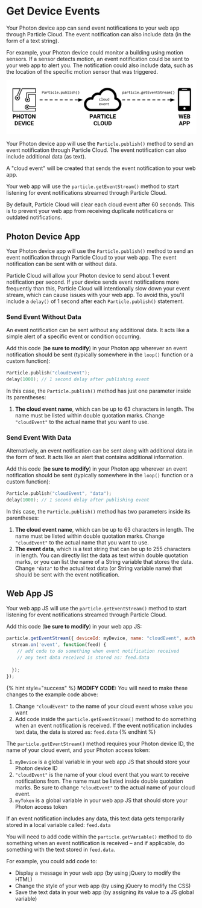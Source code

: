 # Get Device Events

Your Photon device app can send event notifications to your web app through Particle Cloud. The event notification can also include data \(in the form of a text string\).

For example, your Photon device could monitor a building using motion sensors. If a sensor detects motion, an event notification could be sent to your web app to alert you. The notification could also include data, such as the location of the specific motion sensor that was triggered.  


![](../../.gitbook/assets/particle-cloud-event.png)

Your Photon device app will use the `Particle.publish()` method to send an event notification through Particle Cloud. The event notification can also include additional data \(as text\).

A "cloud event" will be created that sends the event notification to your web app.

Your web app will use the `particle.getEventStream()` method to start listening for event notifications streamed through Particle Cloud.

By default, Particle Cloud will clear each cloud event after 60 seconds. This is to prevent your web app from receiving duplicate notifications or outdated notifications.

## Photon Device App

Your Photon device app will use the `Particle.publish()` method to send an event notification through Particle Cloud to your web app. The event notification can be sent with or without data.

Particle Cloud will allow your Photon device to send about 1 event notification per second. If your device sends event notifications more frequently than this, Particle Cloud will intentionally slow down your event stream, which can cause issues with your web app. To avoid this, you'll include a `delay()` of 1 second after each `Particle.publish()` statement.

### Send Event Without Data

An event notification can be sent without any additional data. It acts like a simple alert of a specific event or condition occurring.

Add this code \(**be sure to modify**\) in your Photon app wherever an event notification should be sent \(typically somewhere in the `loop()` function or a custom function\):

```cpp
Particle.publish("cloudEvent");
delay(1000); // 1 second delay after publishing event
```

In this case, the `Particle.publish()` method has just one parameter inside its parentheses:

1. **The cloud event name**, which can be up to 63 characters in length. The name must be listed within double quotation marks. Change `"cloudEvent"` to the actual name that you want to use.

### Send Event With Data

Alternatively, an event notification can be sent along with additional data in the form of text. It acts like an alert that contains additional information.

Add this code \(**be sure to modify**\) in your Photon app wherever an event notification should be sent \(typically somewhere in the `loop()` function or a custom function\):

```cpp
Particle.publish("cloudEvent", "data");
delay(1000); // 1 second delay after publishing event
```

In this case, the `Particle.publish()` method has two parameters inside its parentheses:

1. **The cloud event name**, which can be up to 63 characters in length. The name must be listed within double quotation marks. Change `"cloudEvent"` to the actual name that you want to use.
2. **The event data**, which is a text string that can be up to 255 characters in length. You can directly list the data as text within double quotation marks, or you can list the name of a String variable that stores the data. Change `"data"` to the actual text data \(or String variable name\) that should be sent with the event notification.

## Web App JS

Your web app JS will use the `particle.getEventStream()` method to start listening for event notifications streamed through Particle Cloud.

Add this code \(**be sure to modify**\) in your web app JS:

```javascript
particle.getEventStream({ deviceId: myDevice, name: "cloudEvent", auth: myToken }).then(function(stream) {
  stream.on('event', function(feed) {
    // add code to do something when event notification received
    // any text data received is stored as: feed.data
    
  });
});
```

{% hint style="success" %}
**MODIFY CODE:**  You will need to make these changes to the example code above:

1. Change `"cloudEvent"` to the name of your cloud event whose value you want
2. Add code inside the `particle.getEventStream()` method to do something when an event notification is received. If the event notification includes text data, the data is stored as: `feed.data`
{% endhint %}

The `particle.getEventStream()` method requires your Photon device ID, the name of your cloud event, and your Photon access token:

1. `myDevice` is a global variable in your web app JS that should store your Photon device ID
2. `"cloudEvent"` is the name of your cloud event that you want to receive notifications from. The name must be listed inside double quotation marks. Be sure to change `"cloudEvent"` to the actual name of your cloud event.
3. `myToken` is a global variable in your web app JS that should store your Photon access token

If an event notification includes any data, this text data gets temporarily stored in a local variable called: `feed.data`

You will need to add code within the `particle.getVariable()` method to do something when an event notification is received – and if applicable, do something with the text stored in `feed.data`.

For example, you could add code to:

* Display a message in your web app \(by using jQuery to modify the HTML\)
* Change the style of your web app \(by using jQuery to modify the CSS\)
* Save the text data in your web app \(by assigning its value to a JS global variable\)

